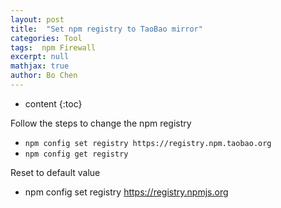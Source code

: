 ```yaml
---
layout: post
title:  "Set npm registry to TaoBao mirror"
categories: Tool
tags:  npm Firewall
excerpt: null
mathjax: true
author: Bo Chen
---
```


* content
{:toc}

Follow the steps to change the npm registry

* `npm config set registry https://registry.npm.taobao.org`
* `npm config get registry`

Reset to default value

* npm config set registry https://registry.npmjs.org

